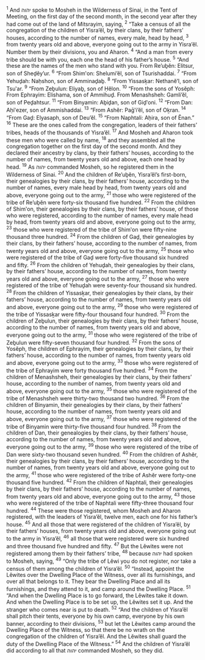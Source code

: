 <sup>1</sup> And יהוה spoke to Mosheh in the Wilderness of Sinai, in the Tent of Meeting, on the first day of the second month, in the second year after they had come out of the land of Mitsrayim, saying,
<sup>2</sup> “Take a census of all the congregation of the children of Yisra’ĕl, by their clans, by their fathers’ houses, according to the number of names, every male, head by head,
<sup>3</sup> from twenty years old and above, everyone going out to the army in Yisra’ĕl. Number them by their divisions, you and Aharon.
<sup>4</sup> “And a man from every tribe should be with you, each one the head of his father’s house.
<sup>5</sup> “And these are the names of the men who stand with you. From Re’uḇĕn: Elitsur, son of Sheḏĕy’ur.
<sup>6</sup> “From Shim‛on: Shelumi’ĕl, son of Tsurishaddai.
<sup>7</sup> “From Yehuḏah: Naḥshon, son of Amminaḏaḇ.
<sup>8</sup> “From Yissasḵar: Nethanĕ’l, son of Tsu‛ar.
<sup>9</sup> “From Zeḇulun: Eliyaḇ, son of Ḥĕlon.
<sup>10</sup> “From the sons of Yosĕph: From Ephrayim: Elishama, son of Ammihuḏ. From Menashsheh: Gamli’ĕl, son of Peḏahtsur.
<sup>11</sup> “From Binyamin: Aḇiḏan, son of Giḏ‛oni.
<sup>12</sup> “From Dan: Aḥi‛ezer, son of Ammishaddai.
<sup>13</sup> “From Ashĕr: Paḡ‛i’ĕl, son of Oḵran.
<sup>14</sup> “From Gaḏ: Elyasaph, son of Deu’ĕl.
<sup>15</sup> “From Naphtali: Aḥira, son of Ĕnan.”
<sup>16</sup> These are the ones called from the congregation, leaders of their fathers’ tribes, heads of the thousands of Yisra’ĕl.
<sup>17</sup> And Mosheh and Aharon took these men who were called by name,
<sup>18</sup> and they assembled all the congregation together on the first day of the second month. And they declared their ancestry by clans, by their fathers’ houses, according to the number of names, from twenty years old and above, each one head by head.
<sup>19</sup> As יהוה commanded Mosheh, so he registered them in the Wilderness of Sinai.
<sup>20</sup> And the children of Re’uḇĕn, Yisra’ĕl’s first-born, their genealogies by their clans, by their fathers’ house, according to the number of names, every male head by head, from twenty years old and above, everyone going out to the army,
<sup>21</sup> those who were registered of the tribe of Re’uḇĕn were forty-six thousand five hundred.
<sup>22</sup> From the children of Shim‛on, their genealogies by their clans, by their fathers’ house, of those who were registered, according to the number of names, every male head by head, from twenty years old and above, everyone going out to the army,
<sup>23</sup> those who were registered of the tribe of Shim‛on were fifty-nine thousand three hundred.
<sup>24</sup> From the children of Gaḏ, their genealogies by their clans, by their fathers’ house, according to the number of names, from twenty years old and above, everyone going out to the army,
<sup>25</sup> those who were registered of the tribe of Gaḏ were forty-five thousand six hundred and fifty.
<sup>26</sup> From the children of Yehuḏah, their genealogies by their clans, by their fathers’ house, according to the number of names, from twenty years old and above, everyone going out to the army,
<sup>27</sup> those who were registered of the tribe of Yehuḏah were seventy-four thousand six hundred.
<sup>28</sup> From the children of Yissasḵar, their genealogies by their clans, by their fathers’ house, according to the number of names, from twenty years old and above, everyone going out to the army,
<sup>29</sup> those who were registered of the tribe of Yissasḵar were fifty-four thousand four hundred.
<sup>30</sup> From the children of Zeḇulun, their genealogies by their clans, by their fathers’ house, according to the number of names, from twenty years old and above, everyone going out to the army,
<sup>31</sup> those who were registered of the tribe of Zeḇulun were fifty-seven thousand four hundred.
<sup>32</sup> From the sons of Yosĕph, the children of Ephrayim, their genealogies by their clans, by their fathers’ house, according to the number of names, from twenty years old and above, everyone going out to the army,
<sup>33</sup> those who were registered of the tribe of Ephrayim were forty thousand five hundred.
<sup>34</sup> From the children of Menashsheh, their genealogies by their clans, by their fathers’ house, according to the number of names, from twenty years old and above, everyone going out to the army,
<sup>35</sup> those who were registered of the tribe of Menashsheh were thirty-two thousand two hundred.
<sup>36</sup> From the children of Binyamin, their genealogies by their clans, by their fathers’ house, according to the number of names, from twenty years old and above, everyone going out to the army,
<sup>37</sup> those who were registered of the tribe of Binyamin were thirty-five thousand four hundred.
<sup>38</sup> From the children of Dan, their genealogies by their clans, by their fathers’ house, according to the number of names, from twenty years old and above, everyone going out to the army,
<sup>39</sup> those who were registered of the tribe of Dan were sixty-two thousand seven hundred.
<sup>40</sup> From the children of Ashĕr, their genealogies by their clans, by their fathers’ house, according to the number of names, from twenty years old and above, everyone going out to the army,
<sup>41</sup> those who were registered of the tribe of Ashĕr were forty-one thousand five hundred.
<sup>42</sup> From the children of Naphtali, their genealogies by their clans, by their fathers’ house, according to the number of names, from twenty years old and above, everyone going out to the army,
<sup>43</sup> those who were registered of the tribe of Naphtali were fifty-three thousand four hundred.
<sup>44</sup> These were those registered, whom Mosheh and Aharon registered, with the leaders of Yisra’ĕl, twelve men, each one for his father’s house.
<sup>45</sup> And all those that were registered of the children of Yisra’ĕl, by their fathers’ houses, from twenty years old and above, everyone going out to the army in Yisra’ĕl,
<sup>46</sup> all those that were registered were six hundred and three thousand five hundred and fifty.
<sup>47</sup> But the Lĕwites were not registered among them by their fathers’ tribe,
<sup>48</sup> because יהוה had spoken to Mosheh, saying,
<sup>49</sup> “Only the tribe of Lĕwi you do not register, nor take a census of them among the children of Yisra’ĕl.
<sup>50</sup> “Instead, appoint the Lĕwites over the Dwelling Place of the Witness, over all its furnishings, and over all that belongs to it. They bear the Dwelling Place and all its furnishings, and they attend to it, and camp around the Dwelling Place.
<sup>51</sup> “And when the Dwelling Place is to go forward, the Lĕwites take it down. And when the Dwelling Place is to be set up, the Lĕwites set it up. And the stranger who comes near is put to death.
<sup>52</sup> “And the children of Yisra’ĕl shall pitch their tents, everyone by his own camp, everyone by his own banner, according to their divisions,
<sup>53</sup> but let the Lĕwites camp around the Dwelling Place of the Witness, so that there be no wrath on the congregation of the children of Yisra’ĕl. And the Lĕwites shall guard the duty of the Dwelling Place of the Witness.”
<sup>54</sup> And the children of Yisra’ĕl did according to all that יהוה commanded Mosheh, so they did.

